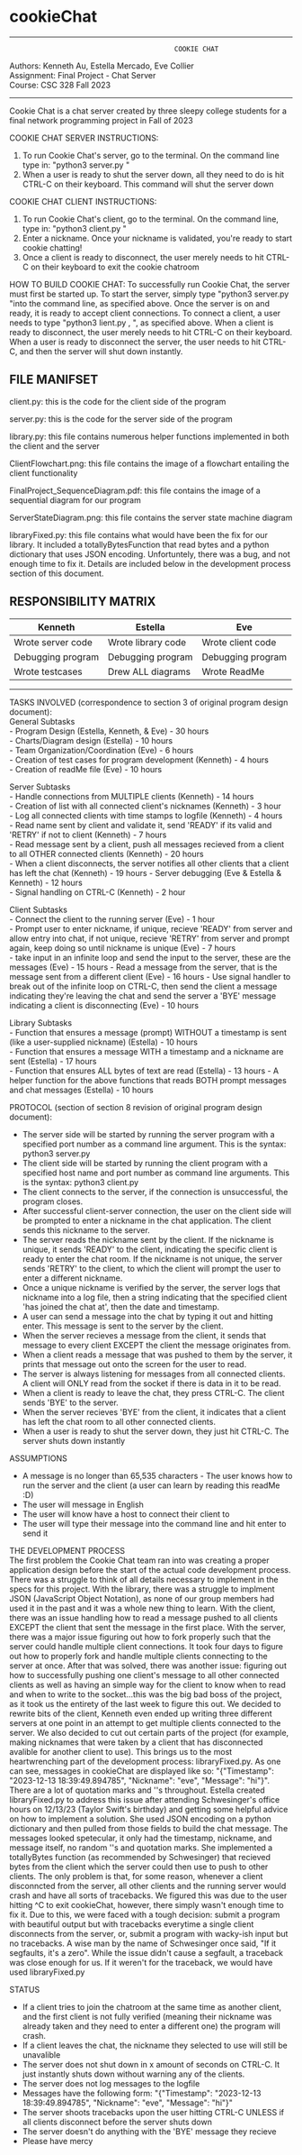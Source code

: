 # cookieChat

************************************************************
                                             COOKIE CHAT  
Authors: Kenneth Au, Estella Mercado, Eve Collier                                                                                                                                                    
Assignment: Final Project - Chat Server                                                                                                                                                            
Course: CSC 328 Fall 2023
************************************************************

Cookie Chat is a chat server created by three sleepy college students for a final network programming project in Fall of 2023

COOKIE CHAT SERVER INSTRUCTIONS:
  1. To run Cookie Chat's server, go to the terminal. On the command line type in: "python3 server.py <portNumber>"
  2. When a user is ready to shut the server down, all they need to do is hit CTRL-C on their keyboard. This command will shut the server down

COOKIE CHAT CLIENT INSTRUCTIONS:
  1. To run Cookie Chat's client, go to the terminal. On the command line, type in: "python3 client.py <hostname> <portNumber>"
  2. Enter a nickname. Once your nickname is validated, you're ready to start cookie chatting!
  3. Once a client is ready to disconnect, the user merely needs to hit CTRL-C on their keyboard to exit the cookie chatroom

HOW TO BUILD COOKIE CHAT: 
To successfully run Cookie Chat, the server must first be started up. To start the server, simply type "python3 server.py <portnum> "into the command line, as specified above. Once the server is on and ready, it is ready to accept client connections. To connect a client, a user needs to type "python3 lient.py <hostname>, <portnum>", as specified above. When a client is ready to disconnect, the user merely needs to hit CTRL-C on their keyboard. When a user is ready to disconnect the server, the user needs to hit CTRL-C, and then the server will shut down instantly.

 
FILE MANIFSET
----------------
client.py: this is the code for the client side of the program

server.py: this is the code for the server side of the program

library.py: this file contains numerous helper functions implemented in both the client and the server

ClientFlowchart.png: this file contains the image of a flowchart entailing the client functionality

FinalProject_SequenceDiagram.pdf: this file contains the image of a sequential diagram for our program

ServerStateDiagram.png: this file contains the server state machine diagram

libraryFixed.py: this file contains what would have been the fix for our library. It included a totallyBytesFunction that read bytes and a python dictionary that uses JSON encoding. Unfortuntely, there was a bug, and not enough time to fix it. Details are included below in the development process section of this document.


RESPONSIBILITY MATRIX
-------------------------------------------------------------------------------------------------
|           Kenneth               |              Estella           |            Eve             |
| ------------------------------  | ------------------------------ | ----------------------------
|    Wrote server code            |    Wrote library code          |    Wrote client code       |
|    Debugging program            |    Debugging program           |    Debugging program       |
|    Wrote testcases              |    Drew ALL diagrams           |    Wrote ReadMe            |
-------------------------------------------------------------------------------------------------


TASKS INVOLVED (correspondence to section 3 of original program design document):                                                                                                                        
  General Subtasks                                                                                              
      - Program Design (Estella, Kenneth, & Eve) - 30 hours                                                                                                                                             
      - Charts/Diagram design (Estella) - 10 hours                                                                                                                        
      - Team Organization/Coordination (Eve) - 6 hours                                                                                                                                        
      - Creation of test cases for program development (Kenneth) - 4 hours                                                                                                        
      - Creation of readMe file (Eve) - 10 hours                                                                                                                            

      
  Server Subtasks  
      - Handle connections from MULTIPLE clients (Kenneth) - 14 hours                                                                                                                                   
      - Creation of list with all connected client's nicknames (Kenneth) - 3 hour                                                                                                      
      - Log all connected clients with time stamps to logfile (Kenneth) - 4 hours                                                                                                    
      - Read name sent by client and validate it, send 'READY' if its valid and 'RETRY' if not to client (Kenneth) - 7 hours                                                              
      - Read message sent by a client, push all messages recieved from a client to all OTHER connected clients (Kenneth) - 20 hours  
      - When a client disconnects, the server notifies all other clients that a client has left the chat (Kenneth) - 19 hours
      - Server debugging (Eve & Estella & Kenneth) - 12 hours                                                                                     
      - Signal handling on CTRL-C (Kenneth) - 2 hour                            

      
  Client Subtasks  
      - Connect the client to the running server (Eve) - 1 hour                                                                                                                                         
      - Prompt user to enter nickname, if unique, recieve 'READY' from server and allow entry into chat, if not unique, recieve 'RETRY' from server and prompt again, keep doing so until nickname is unique (Eve) - 7 hours                                                                                                                                                                  
      - take input in an infinite loop and send the input to the server, these are the messages (Eve) - 15 hours
      - Read a message from the server, that is the message sent from a different client (Eve) - 16 hours
      - Use signal handler to break out of the infinite loop on CTRL-C, then send the client a message indicating they're leaving the chat and send the server a 'BYE' message indicating a client is disconnecting (Eve) - 10 hours                


      
  Library Subtasks                   
      - Function that ensures a message (prompt) WITHOUT a timestamp is sent (like a user-supplied nickname) (Estella) - 10 hours                                                                       
      - Function that ensures a message WITH a timestamp and a nickname are sent (Estella) - 17 hours                                                                                                   
      - Function that ensures ALL bytes of text are read (Estella) - 13 hours                                                                                                                                 - A helper function for the above functions that reads BOTH prompt messages and chat messages (Estella) - 10 hours


PROTOCOL (section of section 8 revision of original program design document):
  * The server side will be started by running the server program with a specified port number as a command line argument. This is the syntax: python3 server.py <portNumber>
  * The client side will be started by running the client program with a specified host name and port number as command line arguments. This is the syntax: python3 client.py <hostname> <portNumber>
  * The client connects to the server, if the connection is unsuccessful, the program closes. 
  * After successful client-server connection, the user on the client side will be prompted to enter a nickname in the chat application. The client sends this nickname to the server.
  * The server reads the nickname sent by the client. If the nickname is unique, it sends 'READY' to the client, indicating the specific client is ready to enter the chat room. If the nickname is not unique, the server sends 'RETRY' to the client, to which the client will prompt the user to enter a different nickname.
  * Once a unique nickname is verified by the server, the server logs that nickname into a log file, then a string indicating that the specified client 'has joined the chat at', then the date and timestamp.
  * A user can send a message into the chat by typing it out and hitting enter. This message is sent to the server by the client. 
  * When the server recieves a message from the client, it sends that message to every client EXCEPT the client the message originates from.  
  * When a client reads a message that was pushed to them by the server, it prints that message out onto the screen for the user to read.
  * The server is always listening for messages from all connected clients. A client will ONLY read from the socket if there is data in it to be read. 
  * When a client is ready to leave the chat, they press CTRL-C. The client sends 'BYE' to the server.
  * When the server recieves 'BYE' from the client, it indicates that a client has left the chat room to all other connected clients.
  * When a user is ready to shut the server down, they just hit CTRL-C. The server shuts down instantly


ASSUMPTIONS                                                                                                                                                                                  
  - A message is no longer than 65,535 characters                                                                                                                                                         - The user knows how to run the server and the client (a user can learn by reading this readMe :D)
  - The user will message in English
  - The user will know have a host to connect their client to
  - The user will type their message into the command line and hit enter to send it

THE DEVELOPMENT PROCESS                                                                                                                                                                        
  The first problem the Cookie Chat team ran into was creating a proper application design before the start of the actual code development process. There was a struggle to think of all details necessary to implement in the specs for this project. With the library, there was a struggle to implment JSON (JavaScript Object Notation), as none of our group members had used it in the past and it was a whole new thing to learn. With the client, there was an issue handling how to read a message pushed to all clients EXCEPT the client that sent the message in the first place.
  With the server, there was a major issue figuring out how to fork properly such that the server could handle multiple client connections. It took four days to figure out how to properly fork and handle multiple clients connecting to the server at once. After that was solved, there was another issue: figuring out how to successfully pushing one client's message to all other connected clients as well as having an simple way for the client to know when to read and when to write to the socket...this was the big bad boss of the project, as it took us the entirety of the last week to figure this out. We decided to rewrite bits of the client, Kenneth even ended up writing three different servers at one point in an attempt to get multiple clients connected to the server. We also decided to cut out certain parts of the project (for example, making nicknames that were taken by a client that has disconnected avalible for another client to use). 
  This brings us to the most heartwrenching part of the development process: libraryFixed.py. As one can see, messages in cookieChat are displayed like so: "{\"Timestamp\": \"2023-12-13 18:39:49.894785\", \"Nickname\": \"eve\", \"Message\": \"hi\"}". There are a lot of quotation marks and '\'s throughout. Estella created libraryFixed.py to address this issue after attending Schwesinger's office hours on 12/13/23 (Taylor Swift's birthday) and getting some helpful advice on how to implement a solution. She used JSON encoding on a python dictionary and then pulled from those fields to build the chat message. The messages looked spetecular, it only had the timestamp, nickname, and message itself, no random '\'s and quotation marks. She implemented a totallyBytes function (as recommended by Schwesinger) that recieved bytes from the client which the server could then use to push to other clients. The only problem is that, for some reason, whenever a client disconncted from the server, all other clients and the running server would crash and have all sorts of tracebacks. We figured this was due to the user hitting ^C to exit cookieChat, however, there simply wasn't enough time to fix it. Due to this, we were faced with a tough decision: submit a program with beautiful output but with tracebacks everytime a single client disconnects from the server, or, submit a program with wacky-ish input but no tracebacks. A wise man by the name of Schwesinger once said, "If it segfaults, it's a zero". While the issue didn't cause a segfault, a traceback was close enough for us. If it weren't for the traceback, we would have used libraryFixed.py 
  
STATUS                                                                                                                                                                                                  
  - If a client tries to join the chatroom at the same time as another client, and the first client is not fully verified (meaning their nickname was already taken and they need to enter a different one) the program will crash.
  - If a client leaves the chat, the nickname they selected to use will still be unavalible
  - The server does not shut down in x amount of seconds on CTRL-C. It just instantly shuts down without warning any of the clients.
  - The server does not log messages to the logfile
  - Messages have the following form: "{\"Timestamp\": \"2023-12-13 18:39:49.894785\", \"Nickname\": \"eve\", \"Message\": \"hi\"}"
  - The server shoots tracebacks upon the user hitting CTRL-C UNLESS if all clients disconnect before the server shuts down
  - The server doesn't do anything with the 'BYE' message they recieve
  - Please have mercy




